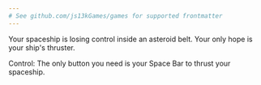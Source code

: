 ```yaml
---
# See github.com/js13kGames/games for supported frontmatter
---
```

Your spaceship is losing control inside an asteroid belt. Your only hope is your ship's thruster.

Control: The only button you need is your Space Bar to thrust your spaceship.